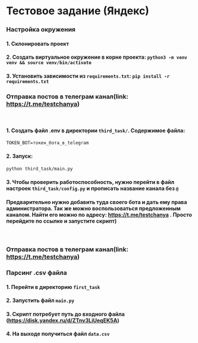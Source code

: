 # Тестовое задание (Яндекс)


### Настройка окружения

#### 1. Склонировать проект
#### 2. Создать виртуальное окружение в корне проекта: `python3 -m venv venv && source venv/bin/activate`
#### 3. Установить зависимости из `requirements.txt`: `pip install -r requirements.txt`


### Отправка постов в телеграм канал(link: https://t.me/testchanya)

<br>

#### 1. Создать файл .env в директории `third_task/`. Содержимое файла:

```env
TOKEN_BOT=токен_бота_в_telegram
```

#### 2. Запуск:
    
``` bash
python third_task/main.py
```

#### 3. Чтобы проверить работоспособность, нужно перейти в файл настроек `third_task/config.py` и прописать название канала без `@`
#### Предварительно нужно добавить туда своего бота и дать ему права администратора. Так же можно воспользоваться предложенным каналом. Найти его можно по адресу: https://t.me/testchanya . Просто перейдите по ссылке и запустите скрипт)

<br>

### Отправка постов в телеграм канал(link: https://t.me/testchanya)


### Парсинг .csv файла

#### 1. Перейти в директорию `first_task`
#### 2. Запустить файл `main.py`
#### 3. Скрипт потребует путь до входного файла (https://disk.yandex.ru/d/ZTnv3LiUeqEK5A)
#### 4. На выходе получиться файл `data.csv`